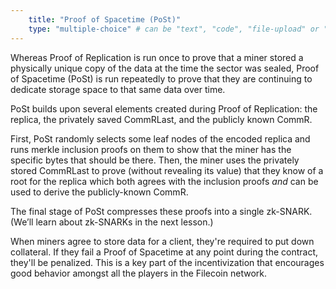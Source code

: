 ```yaml
---
    title: "Proof of Spacetime (PoSt)"
    type: "multiple-choice" # can be "text", "code", "file-upload" or "multiple-choice"
---
```


Whereas Proof of Replication is run once to prove that a miner stored a physically unique copy of the data at the time the sector was sealed, Proof of Spacetime (PoSt) is run repeatedly to prove that they are continuing to dedicate storage space to that same data over time.

PoSt builds upon several elements created during Proof of Replication: the replica, the privately saved CommRLast, and the publicly known CommR.

First, PoSt randomly selects some leaf nodes of the encoded replica and runs merkle inclusion proofs on them to show that the miner has the specific bytes that should be there. Then, the miner uses the privately stored CommRLast to prove (without revealing its value) that they know of a root for the replica which both agrees with the inclusion proofs _and_ can be used to derive the publicly-known CommR.

The final stage of PoSt compresses these proofs into a single zk-SNARK. (We’ll learn about zk-SNARKs in the next lesson.)

When miners agree to store data for a client, they're required to put down collateral. If they fail a Proof of Spacetime at any point during the contract, they'll be penalized. This is a key part of the incentivization that encourages good behavior amongst all the players in the Filecoin network.
